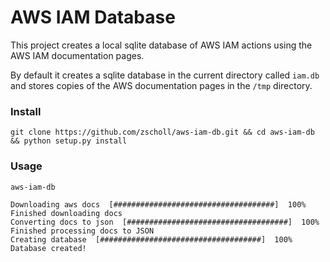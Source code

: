# AWS IAM Database

This project creates a local sqlite database of AWS IAM actions using the AWS IAM documentation pages.

By default it creates a sqlite database in the current directory called `iam.db` and stores copies of the AWS documentation pages in the `/tmp` directory.

### Install

`git clone https://github.com/zscholl/aws-iam-db.git && cd aws-iam-db && python setup.py install`

### Usage

`aws-iam-db`

```
Downloading aws docs  [####################################]  100%
Finished downloading docs
Converting docs to json  [####################################]  100%
Finished processing docs to JSON
Creating database  [####################################]  100%
Database created!
```
